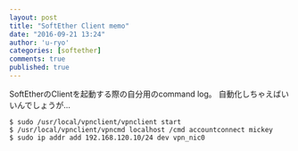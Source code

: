 ```yaml
---
layout: post
title: "SoftEther Client memo"
date: "2016-09-21 13:24"
author: 'u-ryo'
categories: [softether]
comments: true
published: true
---
```

SoftEtherのClientを起動する際の自分用のcommand log。
自動化しちゃえばいいんでしょうが...

```
$ sudo /usr/local/vpnclient/vpnclient start
$ /usr/local/vpnclient/vpncmd localhost /cmd accountconnect mickey
$ sudo ip addr add 192.168.120.10/24 dev vpn_nic0
```